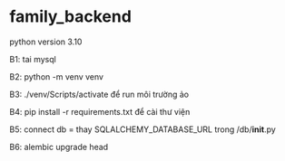 # family_backend
python version 3.10 

B1: tai mysql

B2: python -m venv venv

B3: ./venv/Scripts/activate để run môi trường ảo

B4: pip install -r requirements.txt để cài thư viện

B5: connect db  = thay SQLALCHEMY_DATABASE_URL trong /db/__init__.py

B6: alembic upgrade head

